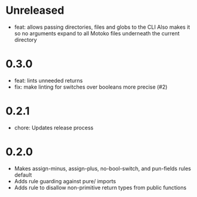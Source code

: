 # Unreleased
- feat: allows passing directories, files and globs to the CLI
    Also makes it so no arguments expand to all Motoko files underneath
    the current directory

# 0.3.0
- feat: lints unneeded returns
- fix: make linting for switches over booleans more precise (#2)

# 0.2.1
- chore: Updates release process

# 0.2.0
- Makes assign-minus, assign-plus, no-bool-switch, and pun-fields rules default
- Adds rule guarding against pure/ imports
- Adds rule to disallow non-primitive return types from public functions
